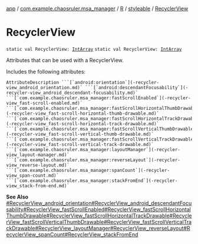 [app](../../../index.md) / [com.example.chaosruler.msa_manager](../../index.md) / [R](../index.md) / [styleable](index.md) / [RecyclerView](.)

# RecyclerView

`static val RecyclerView: `[`IntArray`](https://kotlinlang.org/api/latest/jvm/stdlib/kotlin/-int-array/index.html)
`static val RecyclerView: `[`IntArray`](https://kotlinlang.org/api/latest/jvm/stdlib/kotlin/-int-array/index.html)

Attributes that can be used with a RecyclerView.

Includes the following attributes:

    AttributeDescription ```[`android:orientation`](-recycler-view_android_orientation.md)` ```[`android:descendantFocusability`](-recycler-view_android_descendant-focusability.md)` ```[`com.example.chaosruler.msa_manager:fastScrollEnabled`](-recycler-view_fast-scroll-enabled.md)` ```[`com.example.chaosruler.msa_manager:fastScrollHorizontalThumbDrawable`](-recycler-view_fast-scroll-horizontal-thumb-drawable.md)` ```[`com.example.chaosruler.msa_manager:fastScrollHorizontalTrackDrawable`](-recycler-view_fast-scroll-horizontal-track-drawable.md)` ```[`com.example.chaosruler.msa_manager:fastScrollVerticalThumbDrawable`](-recycler-view_fast-scroll-vertical-thumb-drawable.md)` ```[`com.example.chaosruler.msa_manager:fastScrollVerticalTrackDrawable`](-recycler-view_fast-scroll-vertical-track-drawable.md)` ```[`com.example.chaosruler.msa_manager:layoutManager`](-recycler-view_layout-manager.md)` ```[`com.example.chaosruler.msa_manager:reverseLayout`](-recycler-view_reverse-layout.md)` ```[`com.example.chaosruler.msa_manager:spanCount`](-recycler-view_span-count.md)` ```[`com.example.chaosruler.msa_manager:stackFromEnd`](-recycler-view_stack-from-end.md)`

**See Also**
[#RecyclerView_android_orientation](-recycler-view_android_orientation.md)[#RecyclerView_android_descendantFocusability](-recycler-view_android_descendant-focusability.md)[#RecyclerView_fastScrollEnabled](-recycler-view_fast-scroll-enabled.md)[#RecyclerView_fastScrollHorizontalThumbDrawable](-recycler-view_fast-scroll-horizontal-thumb-drawable.md)[#RecyclerView_fastScrollHorizontalTrackDrawable](-recycler-view_fast-scroll-horizontal-track-drawable.md)[#RecyclerView_fastScrollVerticalThumbDrawable](-recycler-view_fast-scroll-vertical-thumb-drawable.md)[#RecyclerView_fastScrollVerticalTrackDrawable](-recycler-view_fast-scroll-vertical-track-drawable.md)[#RecyclerView_layoutManager](-recycler-view_layout-manager.md)[#RecyclerView_reverseLayout](-recycler-view_reverse-layout.md)[#RecyclerView_spanCount](-recycler-view_span-count.md)[#RecyclerView_stackFromEnd](-recycler-view_stack-from-end.md)

